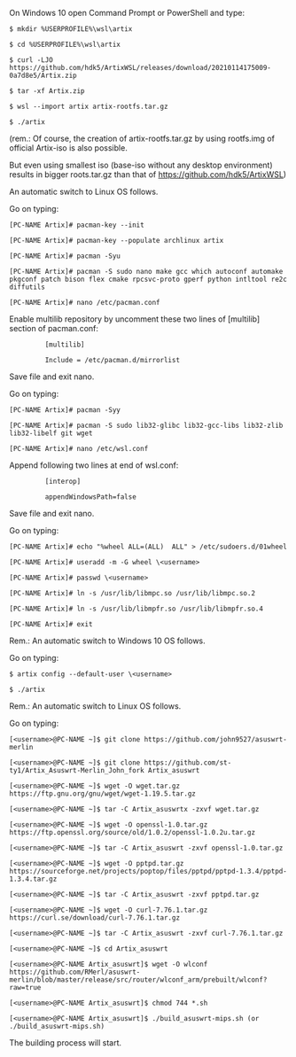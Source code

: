 On Windows 10 open Command Prompt or PowerShell and type:

	$ mkdir %USERPROFILE%\wsl\artix

	$ cd %USERPROFILE%\wsl\artix

	$ curl -LJO https://github.com/hdk5/ArtixWSL/releases/download/20210114175009-0a7d8e5/Artix.zip

	$ tar -xf Artix.zip

	$ wsl --import artix artix-rootfs.tar.gz

	$ ./artix

(rem.: Of course, the creation of artix-rootfs.tar.gz by using rootfs.img of official Artix-iso is also possible. 

But even using smallest iso (base-iso without any desktop environment) results in bigger roots.tar.gz than that of https://github.com/hdk5/ArtixWSL)

An automatic switch to Linux OS follows. 
 
 Go on typing: 
   
	[PC-NAME Artix]# pacman-key --init

	[PC-NAME Artix]# pacman-key --populate archlinux artix

	[PC-NAME Artix]# pacman -Syu

	[PC-NAME Artix]# pacman -S sudo nano make gcc which autoconf automake pkgconf patch bison flex cmake rpcsvc-proto gperf python intltool re2c diffutils

	[PC-NAME Artix]# nano /etc/pacman.conf  

Enable multilib repository by uncomment these two lines of [multilib] section of pacman.conf:
	
			 [multilib]
	
			 Include = /etc/pacman.d/mirrorlist
Save file and exit nano.

Go on typing: 
					 
	[PC-NAME Artix]# pacman -Syy

	[PC-NAME Artix]# pacman -S sudo lib32-glibc lib32-gcc-libs lib32-zlib lib32-libelf git wget

	[PC-NAME Artix]# nano /etc/wsl.conf  

Append following two lines at end of wsl.conf:
					
			 [interop]
					 
			 appendWindowsPath=false
					 
Save file and exit nano.

Go on typing: 

	[PC-NAME Artix]# echo "%wheel ALL=(ALL)  ALL" > /etc/sudoers.d/01wheel

	[PC-NAME Artix]# useradd -m -G wheel \<username>

	[PC-NAME Artix]# passwd \<username>

	[PC-NAME Artix]# ln -s /usr/lib/libmpc.so /usr/lib/libmpc.so.2

	[PC-NAME Artix]# ln -s /usr/lib/libmpfr.so /usr/lib/libmpfr.so.4

	[PC-NAME Artix]# exit

Rem.: An automatic switch to Windows 10 OS follows.

Go on typing:
   
	$ artix config --default-user \<username>

	$ ./artix

 Rem.: An automatic switch to Linux OS follows.
 
 Go on typing:
  
	[<username>@PC-NAME ~]$ git clone https://github.com/john9527/asuswrt-merlin

	[<username>@PC-NAME ~]$ git clone https://github.com/st-ty1/Artix_Asuswrt-Merlin_John_fork Artix_asuswrt

	[<username>@PC-NAME ~]$ wget -O wget.tar.gz https://ftp.gnu.org/gnu/wget/wget-1.19.5.tar.gz

	[<username>@PC-NAME ~]$ tar -C Artix_asuswrtx -zxvf wget.tar.gz

	[<username>@PC-NAME ~]$ wget -O openssl-1.0.tar.gz https://ftp.openssl.org/source/old/1.0.2/openssl-1.0.2u.tar.gz 

	[<username>@PC-NAME ~]$ tar -C Artix_asuswrt -zxvf openssl-1.0.tar.gz

	[<username>@PC-NAME ~]$ wget -O pptpd.tar.gz https://sourceforge.net/projects/poptop/files/pptpd/pptpd-1.3.4/pptpd-1.3.4.tar.gz

	[<username>@PC-NAME ~]$ tar -C Artix_asuswrt -zxvf pptpd.tar.gz
	
	[<username>@PC-NAME ~]$ wget -O curl-7.76.1.tar.gz https://curl.se/download/curl-7.76.1.tar.gz
	
	[<username>@PC-NAME ~]$ tar -C Artix_asuswrt -zxvf curl-7.76.1.tar.gz
	
	[<username>@PC-NAME ~]$ cd Artix_asuswrt

	[<username>@PC-NAME Artix_asuswrt]$ wget -O wlconf https://github.com/RMerl/asuswrt-merlin/blob/master/release/src/router/wlconf_arm/prebuilt/wlconf?raw=true

	[<username>@PC-NAME Artix_asuswrt]$ chmod 744 *.sh

	[<username>@PC-NAME Artix_asuswrt]$ ./build_asuswrt-mips.sh (or ./build_asuswrt-mips.sh)

The building process will start.
